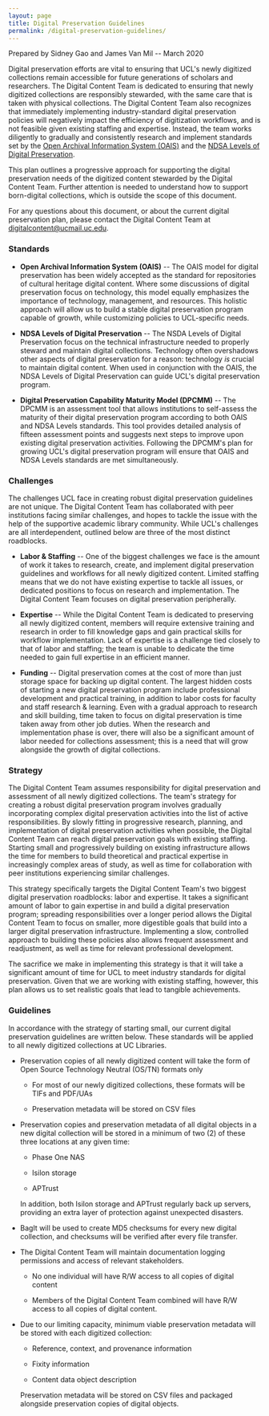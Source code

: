 ```yaml
---
layout: page
title: Digital Preservation Guidelines
permalink: /digital-preservation-guidelines/
---
```


Prepared by Sidney Gao and James Van Mil -- March 2020

Digital preservation efforts are vital to ensuring that UCL's newly
digitized collections remain accessible for future generations of
scholars and researchers. The Digital Content Team is dedicated to
ensuring that newly digitized collections are responsibly stewarded,
with the same care that is taken with physical collections. The Digital
Content Team also recognizes that immediately implementing
industry-standard digital preservation policies will negatively impact
the efficiency of digitization workflows, and is not feasible given
existing staffing and expertise. Instead, the team works diligently to
gradually and consistently research and implement standards set by the
[Open Archival Information System (OAIS)](http://www.oais.info/) and the
[NDSA Levels of Digital
Preservation](http://www.digitalpreservation.gov/documents/NDSA_Levels_Archiving_2013.pdf).

This plan outlines a progressive approach for supporting the digital
preservation needs of the digitized content stewarded by the Digital
Content Team. Further attention is needed to understand how to support
born-digital collections, which is outside the scope of this document.

For any questions about this document, or about the current digital
preservation plan, please contact the Digital Content Team at
<digitalcontent@ucmail.uc.edu>.

### Standards

-   **Open Archival Information System (OAIS)** -- The OAIS model for
    digital preservation has been widely accepted as the standard for
    repositories of cultural heritage digital content. Where some
    discussions of digital preservation focus on technology, this model
    equally emphasizes the importance of technology, management, and
    resources. This holistic approach will allow us to build a stable
    digital preservation program capable of growth, while customizing
    policies to UCL-specific needs.

-   **NDSA Levels of Digital Preservation** -- The NSDA Levels of
    Digital Preservation focus on the technical infrastructure needed to
    properly steward and maintain digital collections. Technology often
    overshadows other aspects of digital preservation for a reason:
    technology *is* crucial to maintain digital content. When used in
    conjunction with the OAIS, the NDSA Levels of Digital Preservation
    can guide UCL's digital preservation program.

-   **Digital Preservation Capability Maturity Model (DPCMM)** -- The
    DPCMM is an assessment tool that allows institutions to self-assess
    the maturity of their digital preservation program according to both
    OAIS and NDSA Levels standards. This tool provides detailed analysis
    of fifteen assessment points and suggests next steps to improve upon
    existing digital preservation activities. Following the DPCMM's plan
    for growing UCL's digital preservation program will ensure that OAIS
    and NDSA Levels standards are met simultaneously.

### Challenges

The challenges UCL face in creating robust digital preservation
guidelines are not unique. The Digital Content Team has collaborated
with peer institutions facing similar challenges, and hopes to tackle
the issue with the help of the supportive academic library community.
While UCL's challenges are all interdependent, outlined below are three
of the most distinct roadblocks.

-   **Labor & Staffing** -- One of the biggest challenges we face is the
    amount of work it takes to research, create, and implement digital
    preservation guidelines and workflows for all newly digitized
    content. Limited staffing means that we do not have existing
    expertise to tackle all issues, or dedicated positions to focus on
    research and implementation. The Digital Content Team focuses on
    digital preservation peripherally.

-   **Expertise** -- While the Digital Content Team is dedicated to
    preserving all newly digitized content, members will require
    extensive training and research in order to fill knowledge gaps and
    gain practical skills for workflow implementation. Lack of expertise
    is a challenge tied closely to that of labor and staffing; the team
    is unable to dedicate the time needed to gain full expertise in an
    efficient manner.

-   **Funding** -- Digital preservation comes at the cost of more than
    just storage space for backing up digital content. The largest
    hidden costs of starting a new digital preservation program include
    professional development and practical training, in addition to
    labor costs for faculty and staff research & learning. Even with a
    gradual approach to research and skill building, time taken to focus
    on digital preservation is time taken away from other job duties.
    When the research and implementation phase is over, there will also
    be a significant amount of labor needed for collections assessment;
    this is a need that will grow alongside the growth of digital
    collections.

### Strategy

The Digital Content Team assumes responsibility for digital preservation
and assessment of all newly digitized collections. The team's strategy
for creating a robust digital preservation program involves gradually
incorporating complex digital preservation activities into the list of
active responsibilities. By slowly fitting in progressive research,
planning, and implementation of digital preservation activities when
possible, the Digital Content Team can reach digital preservation goals
with existing staffing. Starting small and progressively building on
existing infrastructure allows the time for members to build theoretical
and practical expertise in increasingly complex areas of study, as well
as time for collaboration with peer institutions experiencing similar
challenges.

This strategy specifically targets the Digital Content Team's two
biggest digital preservation roadblocks: labor and expertise. It takes a
significant amount of labor to gain expertise in and build a digital
preservation program; spreading responsibilities over a longer period
allows the Digital Content Team to focus on smaller, more digestible
goals that build into a larger digital preservation infrastructure.
Implementing a slow, controlled approach to building these policies also
allows frequent assessment and readjustment, as well as time for
relevant professional development.

The sacrifice we make in implementing this strategy is that it will take
a significant amount of time for UCL to meet industry standards for
digital preservation. Given that we are working with existing staffing,
however, this plan allows us to set realistic goals that lead to
tangible achievements.

### Guidelines

In accordance with the strategy of starting small, our current digital
preservation guidelines are written below. These standards will be
applied to all newly digitized collections at UC Libraries.

-   Preservation copies of all newly digitized content will take the
    form of Open Source Technology Neutral (OS/TN) formats only

    -   For most of our newly digitized collections, these formats will
        be TIFs and PDF/UAs

    -   Preservation metadata will be stored on CSV files

-   Preservation copies and preservation metadata of all digital objects
    in a new digital collection will be stored in a minimum of two (2)
    of these three locations at any given time:

    -   Phase One NAS

    -   Isilon storage

    -   APTrust

    In addition, both Isilon storage and APTrust regularly back up
    servers, providing an extra layer of protection against unexpected
    disasters.

-   BagIt will be used to create MD5 checksums for every new digital
    collection, and checksums will be verified after every file
    transfer.

-   The Digital Content Team will maintain documentation logging
    permissions and access of relevant stakeholders.

    -   No one individual will have R/W access to all copies of digital
        content

    -   Members of the Digital Content Team combined will have R/W access
        to all copies of digital content.

-   Due to our limiting capacity, minimum viable preservation metadata
    will be stored with each digitized collection:

    -   Reference, context, and provenance information

    -   Fixity information

    -   Content data object description  

    Preservation metadata will be stored on CSV files and packaged alongside preservation copies of digital objects.
